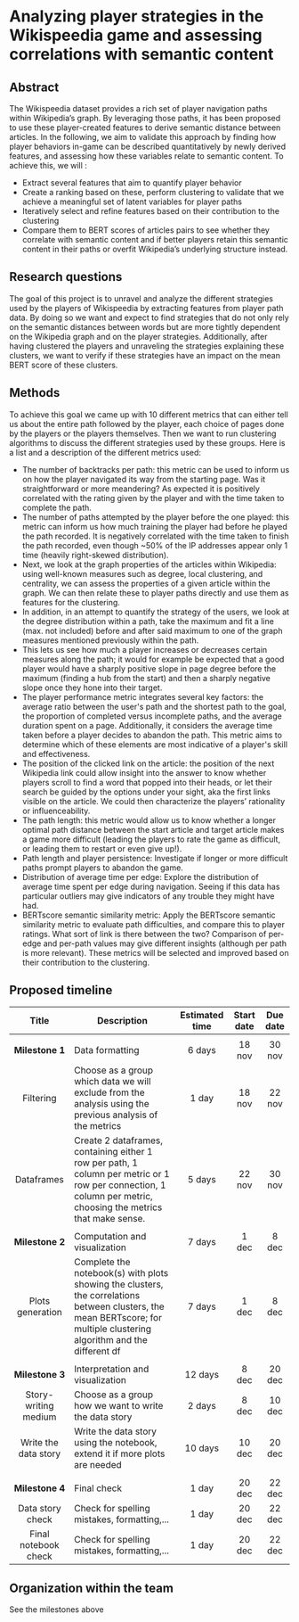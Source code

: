 # Analyzing player strategies in the Wikispeedia game and assessing correlations with semantic content

## Abstract
The Wikispeedia dataset provides a rich set of player navigation paths within Wikipedia’s graph. 
By leveraging those paths, it has been proposed to use these player-created features to derive semantic distance between articles. 
In the following, we aim to validate this approach by finding how player behaviors in-game can be described quantitatively by newly derived features, and assessing how these variables relate to semantic content.
To achieve this, we will :  
- Extract several features that aim to quantify player behavior
- Create a ranking based on these, perform clustering to validate that we achieve a meaningful set of latent variables for player paths 
- Iteratively select and refine features based on their contribution to the clustering
- Compare them to BERT scores of articles pairs to see whether they correlate with semantic content and if better players retain this semantic content in their paths or overfit Wikipedia’s underlying structure instead.

## Research questions
The goal of this project is to unravel and analyze the different strategies used by the players of Wikispeedia by extracting features from player path data. By doing so we want and expect to find strategies that do not only rely on the semantic distances between words but are more tightly dependent on the Wikipedia graph and on the player strategies. Additionally, after having clustered the players and unraveling the strategies explaining these clusters, we want to verify if these strategies have an impact on the mean BERT score of these clusters.

## Methods
To achieve this goal we came up with 10 different metrics that can either tell us about the entire path followed by the player, each choice of pages done by the players or the players themselves. Then we want to run clustering algorithms to discuss the different strategies used by these groups. Here is a list and a description of the different metrics used:  
- The number of backtracks per path: this metric can be used to inform us on how the player navigated its way from the starting page. Was it straightforward or more meandering? As expected it is positively correlated with the rating given by the player and with the time taken to complete the path.  
- The number of paths attempted by the player before the one played: this metric can inform us how much training the player had before he played the path recorded. It is negatively correlated with the time taken to finish the path recorded, even though ~50% of the IP addresses appear only 1 time (heavily right-skewed distribution).  
- Next, we look at the graph properties of the articles within Wikipedia: using well-known measures such as degree, local clustering, and centrality, we can assess the properties of a given article within the graph. We can then relate these to player paths directly and use them as features for the clustering.  
- In addition, in an attempt to quantify the strategy of the users, we look at the degree distribution within a path, take the maximum and fit a line (max. not included) before and after said maximum to one of the graph measures mentioned previously within the path.
- This lets us see how much a player increases or decreases certain measures along the path; it would for example be expected that a good player would have a sharply positive slope in page degree before the maximum (finding a hub from the start) and then a sharply negative slope once they hone into their target.  
- The player performance metric integrates several key factors: the average ratio between the user's path and the shortest path to the goal, the proportion of completed versus incomplete paths, and the average duration spent on a page. Additionally, it considers the average time taken before a player decides to abandon the path. This metric aims to determine which of these elements are most indicative of a player's skill and effectiveness.  
- The position of the clicked link on the article: the position of the next Wikipedia link could allow insight into the answer to know whether players scroll to find a word that popped into their heads, or let their search be guided by the options under your sight, aka the first links visible on the article. We could then characterize the players’ rationality or influenceability.
- The path length: this metric would allow us to know whether a longer optimal path distance between the start article and target article makes a game more difficult (leading the players to rate the game as difficult, or leading them to restart or even give up!).  
- Path length and player persistence: Investigate if longer or more difficult paths prompt players to abandon the game.  
- Distribution of average time per edge: Explore the distribution of average time spent per edge during navigation. Seeing if this data has particular outliers may give indicators of any trouble they might have had.  
- BERTscore semantic similarity metric: Apply the BERTscore semantic similarity metric to evaluate path difficulties, and compare this to player ratings. What sort of link is there between the two? Comparison of per-edge and per-path values may give different insights (although per path is more relevant). These metrics will be selected and improved based on their contribution to the clustering.  

## Proposed timeline

|         Title        | Description                                                                                                                                                                | Estimated time | Start date | Due date |
|:--------------------:|----------------------------------------------------------------------------------------------------------------------------------------------------------------------------|:--------------:|:----------:|:--------:|
|                      |                                                                                                                                                                            |                |            |          |
|    **Milestone 1**   | Data formatting                                                                                                                                                            |     6 days     |   18 nov   |  30 nov  |
|       Filtering      | Choose as a group which data we will exclude  from the analysis using the previous  analysis of the metrics                                                                |      1 day     |   18 nov   |  22 nov  |
|      Dataframes      | Create 2 dataframes, containing either 1 row per path, 1 column per metric or 1 row per  connection, 1 column per metric, choosing the metrics that make sense.            |     5 days     |   22 nov   |  30 nov  |
|                      |                                                                                                                                                                            |                |            |          |
|    **Milestone 2**   | Computation and visualization                                                                                                                                              |     7 days     |    1 dec   |   8 dec  |
|   Plots generation   | Complete the notebook(s) with plots showing  the clusters, the correlations between  clusters, the mean BERTscore; for multiple  clustering algorithm and the different df |     7 days     |    1 dec   |   8 dec  |
|                      |                                                                                                                                                                            |                |            |          |
|    **Milestone 3**   | Interpretation and visualization                                                                                                                                           |     12 days    |    8 dec   |  20 dec  |
| Story-writing medium | Choose as a group how we want to write the data story                                                                                                                      |     2 days     |    8 dec   |  10 dec  |
| Write the data story | Write the data story using the notebook, extend it if more plots are needed                                                                                                |     10 days    |   10 dec   |  20 dec  |
|                      |                                                                                                                                                                            |                |            |          |
|    **Milestone 4**   | Final check                                                                                                                                                                |      1 day     |   20 dec   |  22 dec  |
|   Data story check   | Check for spelling mistakes, formatting,...                                                                                                                                |      1 day     |   20 dec   |  22 dec  |
| Final notebook check | Check for spelling mistakes, formatting,...                                                                                                                                |      1 day     |   20 dec   |  22 dec  |

## Organization within the team
See the milestones above
